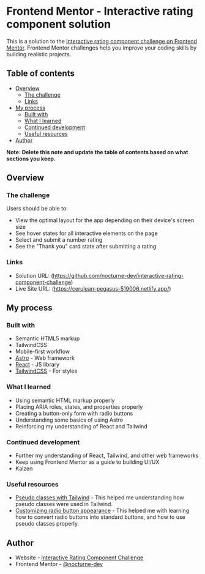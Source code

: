 # Frontend Mentor - Interactive rating component solution

This is a solution to the [Interactive rating component challenge on Frontend Mentor](https://www.frontendmentor.io/challenges/interactive-rating-component-koxpeBUmI). Frontend Mentor challenges help you improve your coding skills by building realistic projects. 

## Table of contents

- [Overview](#overview)
  - [The challenge](#the-challenge)
  - [Links](#links)
- [My process](#my-process)
  - [Built with](#built-with)
  - [What I learned](#what-i-learned)
  - [Continued development](#continued-development)
  - [Useful resources](#useful-resources)
- [Author](#author)

**Note: Delete this note and update the table of contents based on what sections you keep.**

## Overview

### The challenge

Users should be able to:

- View the optimal layout for the app depending on their device's screen size
- See hover states for all interactive elements on the page
- Select and submit a number rating
- See the "Thank you" card state after submitting a rating

### Links

- Solution URL: (https://github.com/nocturne-dev/interactive-rating-component-challenge)
- Live Site URL: (https://cerulean-pegasus-519006.netlify.app/)

## My process

### Built with

- Semantic HTML5 markup
- TailwindCSS
- Mobile-first workflow
- [Astro](https://astro.build) - Web framework
- [React](https://reactjs.org/) - JS library
- [TailwindCSS](https://tailwindcss.com/) - For styles

### What I learned

- Using semantic HTML markup properly
- Placing ARIA roles, states, and properties properly
- Creating a button-only form with radio buttons
- Understanding some basics of using Astro
- Reinforcing my understanding of React and Tailwind

### Continued development

- Further my understanding of React, Tailwind, and other web frameworks
- Keep using Frontend Mentor as a guide to building UI/UX
- Kaizen

### Useful resources

- [Pseudo classes with Tailwind](https://tailwindcss.com/docs/hover-focus-and-other-states) - This helped me understanding how pseudo classes were used in Tailwind.
- [Customizing radio button appearance](https://markheath.net/post/customize-radio-button-css) - This helped me with learning how to convert radio buttons into standard buttons, and how to use pseudo classes properly.

## Author

- Website - [Interactive Rating Component Challenge](https://cerulean-pegasus-519006.netlify.app/)
- Frontend Mentor - [@nocturne-dev](https://www.frontendmentor.io/profile/nocturne-dev)